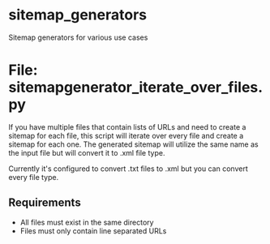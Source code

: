 # sitemap_generators
Sitemap generators for various use cases

# File: sitemapgenerator_iterate_over_files.py
If you have multiple files that contain lists of URLs and need to create a sitemap for each file, this script will iterate over every file and create a sitemap for each one. The generated sitemap will utilize the same name as the input file but will convert it to .xml file type.

Currently it's configured to convert .txt files to .xml but you can convert every file type.

## Requirements
* All files must exist in the same directory
* Files must only contain line separated URLs
